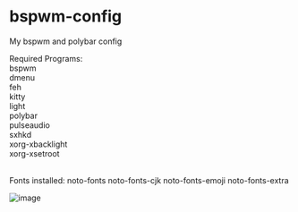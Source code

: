 # bspwm-config
My bspwm and polybar config

Required Programs:  
bspwm  
dmenu  
feh  
kitty  
light  
polybar  
pulseaudio  
sxhkd  
xorg-xbacklight  
xorg-xsetroot  

<br/>  
Fonts installed:  
noto-fonts  
noto-fonts-cjk  
noto-fonts-emoji  
noto-fonts-extra  

![image](https://user-images.githubusercontent.com/95054777/149671804-747a6fe0-8151-49ca-bbd5-826d6fe2a102.png)
